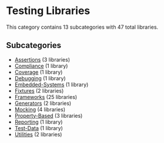 # Testing Libraries

This category contains 13 subcategories with 47 total libraries.

## Subcategories

- [Assertions](Assertions.md) (3 libraries)
- [Compliance](Compliance.md) (1 library)
- [Coverage](Coverage.md) (1 library)
- [Debugging](Debugging.md) (1 library)
- [Embedded-Systems](Embedded-Systems.md) (1 library)
- [Fixtures](Fixtures.md) (2 libraries)
- [Frameworks](Frameworks.md) (25 libraries)
- [Generators](Generators.md) (2 libraries)
- [Mocking](Mocking.md) (4 libraries)
- [Property-Based](Property-Based.md) (3 libraries)
- [Reporting](Reporting.md) (1 library)
- [Test-Data](Test-Data.md) (1 library)
- [Utilities](Utilities.md) (2 libraries)
